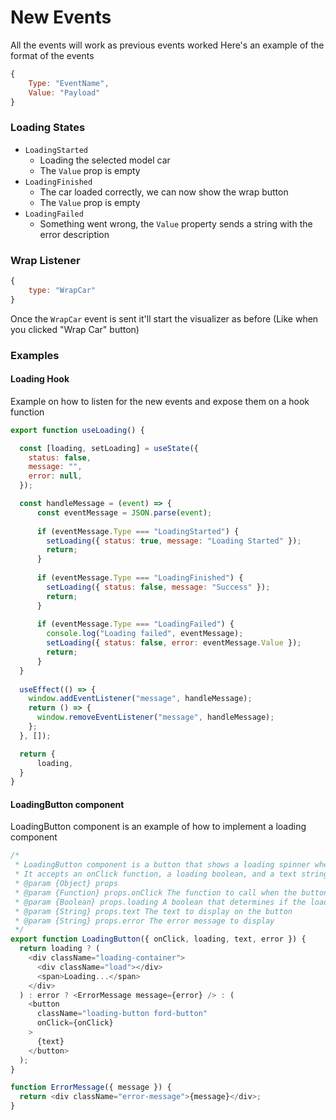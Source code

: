 # New Events

All the events will work as previous events worked
Here's an example of the format of the events

```javascript
{
	Type: "EventName",
	Value: "Payload"
}
```

### Loading States

- `LoadingStarted`
	- Loading the selected model car
	- The `Value` prop is empty
- `LoadingFinished`
	- The car loaded correctly, we can now show the wrap button
	- The `Value` prop is empty
- `LoadingFailed`
	- Something went wrong, the `Value` property sends a string with the error description

### Wrap Listener

```javascript
{
	type: "WrapCar"
}
```

Once the `WrapCar` event is sent it'll start the visualizer as before (Like when you clicked "Wrap Car" button)

### Examples

#### Loading Hook

Example on how to listen for the new events and expose them on a hook function

```javascript
export function useLoading() {

  const [loading, setLoading] = useState({
	status: false,
    message: "",
    error: null,
  });

  const handleMessage = (event) => {
	  const eventMessage = JSON.parse(event);
	
	  if (eventMessage.Type === "LoadingStarted") {
		setLoading({ status: true, message: "Loading Started" });
		return;
	  }
	
	  if (eventMessage.Type === "LoadingFinished") {
		setLoading({ status: false, message: "Success" });
		return;
	  }
	
	  if (eventMessage.Type === "LoadingFailed") {
		console.log("Loading failed", eventMessage);
		setLoading({ status: false, error: eventMessage.Value });
		return;
	  }
  }
  
  useEffect(() => {
    window.addEventListener("message", handleMessage);
    return () => {
      window.removeEventListener("message", handleMessage);
    };
  }, []);

  return {
	  loading,
  }
}
```

#### LoadingButton component

LoadingButton component is an example of how to implement a loading component

```javascript
/*
 * LoadingButton component is a button that shows a loading spinner when the loading prop is true.
 * It accepts an onClick function, a loading boolean, and a text string.
 * @param {Object} props
 * @param {Function} props.onClick The function to call when the button is clicked
 * @param {Boolean} props.loading A boolean that determines if the loading spinner should be shown
 * @param {String} props.text The text to display on the button
 * @param {String} props.error The error message to display
 */
export function LoadingButton({ onClick, loading, text, error }) {
  return loading ? (
    <div className="loading-container">
      <div className="load"></div>
      <span>Loading...</span>
    </div>
  ) : error ? <ErrorMessage message={error} /> : (
    <button
      className="loading-button ford-button"
      onClick={onClick}
    >
      {text}
    </button>
  );
}

function ErrorMessage({ message }) {
  return <div className="error-message">{message}</div>;
}
```
